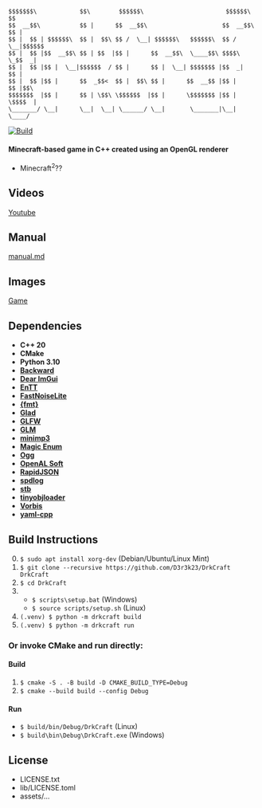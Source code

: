 ```
$$$$$$$\            $$\        $$$$$$\                       $$$$$$\    $$
$$  __$$\           $$ |      $$  __$$\                     $$  __$$\   $$ |
$$ |  $$ | $$$$$$\  $$ |  $$\ $$ /  \__| $$$$$$\   $$$$$$\  $$ /  \__|$$$$$$
$$ |  $$ |$$  __$$\ $$ | $$  |$$ |      $$  __$$\  \____$$\ $$$$\     \_$$  _|
$$ |  $$ |$$ |  \__|$$$$$$  / $$ |      $$ |  \__| $$$$$$$ |$$  _|      $$ |
$$ |  $$ |$$ |      $$  _$$<  $$ |  $$\ $$ |      $$  __$$ |$$ |        $$ |$$\
$$$$$$$  |$$ |      $$ | \$$\ \$$$$$$  |$$ |      \$$$$$$$ |$$ |        \$$$$  |
\_______/ \__|      \__|  \__| \______/ \__|       \_______|\__|         \____/
```

[![Build](https://github.com/D3r3k23/DrkCraft/actions/workflows/build.yaml/badge.svg)](https://github.com/D3r3k23/DrkCraft/actions/workflows/build.yaml)

#### Minecraft-based game in C++ created using an OpenGL renderer

* Minecraft<sup>2</sup>??

## Videos
[Youtube](https://www.youtube.com/playlist?list=PLD41ILT9lDJa0fnwzflIxxq_wivyyBtYb)

## Manual
[manual.md](doc/manual.md)

## Images
[Game](media/game.png)

## Dependencies

* **C++ 20**
* **CMake**
* **Python 3.10**
* [**Backward**](https://github.com/bombela/backward-cpp)
* [**Dear ImGui**](https://github.com/ocornut/imgui)
* [**EnTT**](https://github.com/skypjack/entt)
* [**FastNoiseLite**](https://github.com/Auburn/FastNoiseLite)
* [**{fmt}**](https://github.com/fmtlib/fmt)
* [**Glad**](https://github.com/Dav1dde/glad)
* [**GLFW**](https://github.com/glfw/glfw)
* [**GLM**](https://github.com/g-truc/glm)
* [**minimp3**](https://github.com/lieff/minimp3)
* [**Magic Enum**](https://github.com/Neargye/magic_enum)
* [**Ogg**](https://gitlab.xiph.org/xiph/ogg)
* [**OpenAL Soft**](https://github.com/kcat/openal-soft)
* [**RapidJSON**](https://github.com/Tencent/rapidjson)
* [**spdlog**](https://github.com/gabime/spdlog)
* [**stb**](https://github.com/nothings/stb)
* [**tinyobjloader**](https://github.com/tinyobjloader/tinyobjloader)
* [**Vorbis**](https://github.com/xiph/vorbis)
* [**yaml-cpp**](https://github.com/jbeder/yaml-cpp)

## Build Instructions
0. `$ sudo apt install xorg-dev` (Debian/Ubuntu/Linux Mint)
1. `$ git clone --recursive https://github.com/D3r3k23/DrkCraft DrkCraft`
2. `$ cd DrkCraft`
3.
   - `$ scripts\setup.bat` (Windows)
   - `$ source scripts/setup.sh` (Linux)
5. `(.venv) $ python -m drkcraft build`
6. `(.venv) $ python -m drkcraft run`

### Or invoke CMake and run directly:

#### Build
1. `$ cmake -S . -B build -D CMAKE_BUILD_TYPE=Debug`
2. `$ cmake --build build --config Debug`

#### Run
- `$ build/bin/Debug/DrkCraft` (Linux)
- `$ build\bin\Debug\DrkCraft.exe` (Windows)

## License
* LICENSE.txt
* lib/LICENSE.toml
* assets/...
